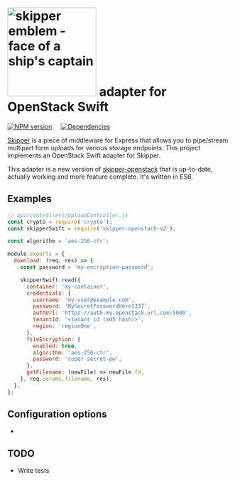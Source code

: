 # [<img title="skipper-openstack-v2 - Openstack Swift adapter for Skipper" src="http://i.imgur.com/P6gptnI.png" width="200px" alt="skipper emblem - face of a ship's captain"/>](https://github.com/IBM-Bluemix/skipper-openstack) adapter for OpenStack Swift

[![NPM version](https://badge.fury.io/js/skipper-openstack-v2.png)](http://badge.fury.io/js/skipper-openstack-v2) &nbsp; &nbsp;
[![Dependencies](https://david-dm.org/dporganizer/skipper-openstack-v2.svg)](https://david-dm.org/dporganizer/skipper-openstack-v2)

[Skipper](https://github.com/balderdashy/skipper) is a piece of middleware for Express that allows you to pipe/stream multipart form uploads for various storage endpoints. This project implements an OpenStack Swift adapter for Skipper.

This adapter is a new version of [skipper-openstack](https://github.com/IBM-Bluemix/skipper-openstack) that is up-to-date, actually working and more feature complete. It's written in ES6.


## Examples

```javascript
// api/controllers/UploadController.js
const crypto = require('crypto');
const skipperSwift = require('skipper-openstack-v2');

const algorithm = 'aes-256-ctr';

module.exports = {
  download: (req, res) => {
    const password = 'my-encryption-password';

    skipperSwift.read({
      container: 'my-container',
      credentials: {
        username: 'my-user@example.com',
        password: 'MySecretPasswordHere1337',
        authUrl: 'https://auth.my.openstack.url.com:5000',
        tenantId: '<tenant id (md5 hash)>',
        region: 'regionOne',
      },
      fileEncryption: {
        enabled: true,
        algorithm: 'aes-256-ctr',
        password: 'super-secret-pw',
      },
      getFilename: (newFile) => newFile.fd,
    }, req.params.filename, res);
  },
};
```

## Configuration options

-

## TODO

- Write tests
